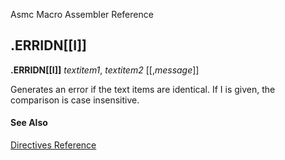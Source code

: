 Asmc Macro Assembler Reference

## .ERRIDN[[I]]

**.ERRIDN[[I]]** _textitem1_, _textitem2_ [[,_message_]]

Generates an error if the text items are identical. If I is given, the comparison is case insensitive.

#### See Also

[Directives Reference](readme.md)
